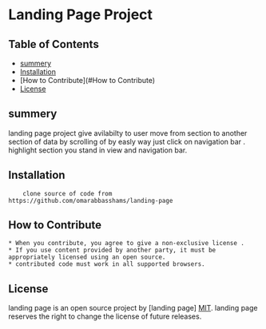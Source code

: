 # Landing Page Project

## Table of Contents


* [summery](#summery)
* [Installation](#Installation)
* [How to Contribute](#How to Contribute)
* [License](#License)

## summery

landing page project give avilabilty to user move from section to another section of data by scrolling of by easly way just click on navigation bar .
highlight section you stand in view and navigation bar.

## Installation

        clone source of code from https://github.com/omarabbasshams/landing-page
        
## How to Contribute


    * When you contribute, you agree to give a non-exclusive license .
    * If you use content provided by another party, it must be appropriately licensed using an open source.
    * contributed code must work in all supported browsers.

## License
landing page is an open source project by [landing page] [MIT](https://opensource.org/licenses/MIT).
landing page reserves the right to change the license of future releases.